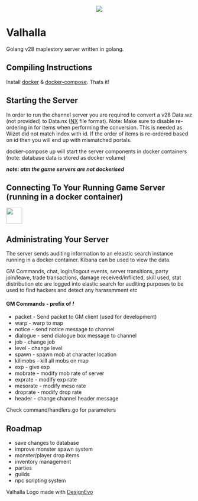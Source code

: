 <p align="center">
  <img src="https://i.imgur.com/mo4tfJF.png"/>
</p>

# Valhalla
Golang v28 maplestory server written in golang. 

## Compiling Instructions
Install [docker](https://docs.docker.com/install/) & [docker-compose](https://docs.docker.com/compose/install/). Thats it! 

## Starting the Server

In order to run the channel server you are required to convert a v28 Data.wz (not provided) to Data.nx ([NX](https://nxformat.github.io/) file format). Note: Make sure to disable re-ordering in for items when performing the conversion. This is needed as Wizet did not match index with id. If the order of items is re-ordered based on id then you will end up with mismatched portals.

docker-compose up will start the server components in docker containers (note: database data is stored as docker volume)

***note: atm the game servers are not dockerised***

## Connecting To Your Running Game Server (running in a docker container)
<img height="43px" src="https://d29fhpw069ctt2.cloudfront.net/icon/image/38771/preview.svg"/>

## Administrating Your Server
The server sends auditing information to an eleastic search instance running in a docker container. Kibana can be used to view the data.

GM Commands, chat, login/logout events, server transitions, party join/leave, trade transactions, damage received/inflicted, skill used, stat distribution  etc are logged into elastic search for auditing purposes to be used to find hackers and detect any harassmment etc

#### GM Commands - prefix of ***!***
* packet - Send packet to GM client (used for development)
* warp - warp to map
* notice - send notice message to channel
* dialogue - send dialogue box message to channel
* job - change job
* level - change level
* spawn - spawn mob at character location
* killmobs - kill all mobs on map
* exp - give exp
* mobrate - modify mob rate of server
* exprate - modify exp rate
* mesorate - modify meso rate
* droprate - modify drop rate
* header - change channel header message

Check command/handlers.go for parameters

## Roadmap
* save changes to database
* improve monster spawn system
* monster/player drop items
* inventory management
* parties
* guilds
* npc scripting system

<div>Valhalla Logo made with <a href="https://
www.designevo.com/" title="Free Online Logo Maker">DesignEvo</a></div>